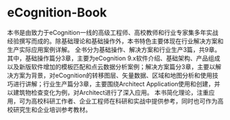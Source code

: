 # eCognition-Book
本书是由致力于eCognition一线的高级工程师、高校教师和行业专家集多年实战经验撰写而成的。除基础理论和基础操作外，本书特色主要体现在行业解决方案和生产实际应用案例详解。 全书分为基础操作、解决方案和行业生产3篇，共9章。其中，基础操作篇分3章，主要为eCognition 9.x软件介绍、基础架构、产品组成以及新版软件增加的模板匹配和点云数据分析案例；解决方案篇分3章，主要以解决方案为背景，对eCognition的转移图层、矢量数据、区域和地图分析和使用技巧进行讲解；行业生产篇分3章，主要围绕Architect Application使用和创建，并以建筑物检查变化为例，对Architect进行了深入应用。 本书简化理论，注重应用，可为高校科研工作者、企业工程师在科研和实战中提供参考，同时也可作为高校研究生和企业培训参考教材。
